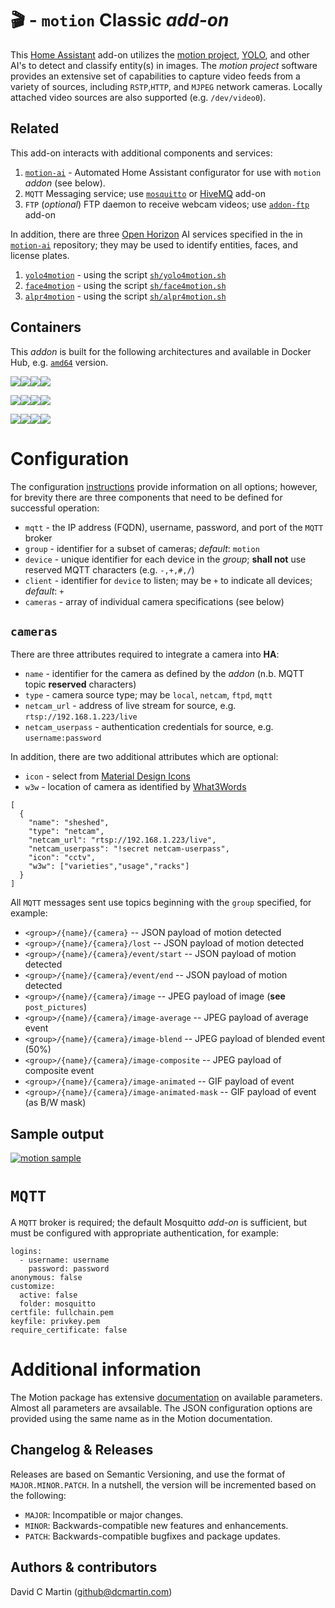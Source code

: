 # &#127916; - `motion` Classic _add-on_

This [Home Assistant](http://home-assistant.io) add-on utilizes the [motion project](https://motion-project.github.io/), [YOLO](https://pjreddie.com/darknet/yolo/), and other AI's to detect and classify entity(s) in images.  The _motion project_ software provides an extensive set of capabilities to capture video feeds from a variety of sources, including `RSTP`,`HTTP`, and `MJPEG` network cameras.  Locally attached video sources are also supported (e.g. `/dev/video0`).

## Related

This add-on interacts with additional components and services:

1. [`motion-ai`](http://github.com/dcmartin/motion-ai/tree/master/README.md) - Automated Home Assistant configurator for use with `motion` _addon_ (see below).
1. `MQTT`	Messaging service; use  [`mosquitto`](https://github.com/home-assistant/hassio-addons/tree/master/mosquitto) or [HiveMQ](https://github.com/hassio-addons/addon-mqtt) add-on
1. `FTP` (_optional_) FTP daemon to receive webcam videos; use [`addon-ftp`](https://github.com/hassio-addons/addon-ftp) add-on

In addition, there are three [Open Horizon](http://github.com/dcmartin/open-horizon) AI services specified in the in [`motion-ai`](http://github.com/dcmartin/motion-ai) repository;  they may be used to identify entities, faces, and license plates.

1. [`yolo4motion`](https://github.com/dcmartin/open-horizon/blob/master/services/yolo4motion/README.md) - using the script [`sh/yolo4motion.sh`](http://github.com/dcmartin/motion-ai/tree/master/sh/yolo4motion.sh) 
1. [`face4motion`](https://github.com/dcmartin/open-horizon/blob/master/services/face4motion/README.md) - using the script [`sh/face4motion.sh`](http://github.com/dcmartin/motion-ai/tree/master/sh/face4motion.sh)
1. [`alpr4motion`](https://github.com/dcmartin/open-horizon/blob/master/services/alpr4motion/README.md) - using the script [`sh/alpr4motion.sh`](http://github.com/dcmartin/motion-ai/tree/master/sh/alpr4motion.sh)

## Containers
This _addon_ is built for the following architectures and available in Docker Hub, e.g. [`amd64`](https://hub.docker.com/repository/docker/dcmartin/amd64-addon-motion-video0) version.

![](https://img.shields.io/badge/amd64-yes-green.svg)[![](https://images.microbadger.com/badges/image/dcmartin/amd64-addon-motion-video0.svg)](https://microbadger.com/images/dcmartin/amd64-addon-motion-video0)[![](https://images.microbadger.com/badges/version/dcmartin/amd64-addon-motion-video0.svg)](https://microbadger.com/images/dcmartin/amd64-addon-motion-video0)[![](https://img.shields.io/docker/pulls/dcmartin/amd64-addon-motion-video0.svg)](https://hub.docker.com/r/dcmartin/amd64-addon-motion-video0)

![](https://img.shields.io/badge/aarch64-yes-green.svg)[![](https://images.microbadger.com/badges/image/dcmartin/aarch64-addon-motion-video0.svg)](https://microbadger.com/images/dcmartin/aarch64-addon-motion-video0)[![](https://images.microbadger.com/badges/version/dcmartin/aarch64-addon-motion-video0.svg)](https://microbadger.com/images/dcmartin/aarch64-addon-motion-video0)[![](https://img.shields.io/docker/pulls/dcmartin/aarch64-addon-motion-video0.svg)](https://hub.docker.com/r/dcmartin/aarch64-addon-motion-video0)

![](https://img.shields.io/badge/armv7-yes-green.svg)[![](https://images.microbadger.com/badges/image/dcmartin/armv7-addon-motion-video0.svg)](https://microbadger.com/images/dcmartin/armv7-addon-motion-video0)[![](https://images.microbadger.com/badges/version/dcmartin/armv7-addon-motion-video0.svg)](https://microbadger.com/images/dcmartin/armv7-addon-motion-video0)[![](https://img.shields.io/docker/pulls/dcmartin/armv7-addon-motion-video0.svg)](https://hub.docker.com/r/dcmartin/armv7-addon-motion-video0)

# Configuration
The configuration [instructions](https://github.com/dcmartin/hassio-addons/blob/master/motion-video0/DOCS.md) provide information on all options; however, for brevity there are three components that need to be
defined for successful operation:

+ `mqtt` - the IP address (FQDN), username, password, and port of the `MQTT` broker
+ `group` - identifier for a subset of cameras; _default_: `motion`
+ `device` - unique identifier for each device in the _group_; **shall not** use reserved MQTT characters (e.g. `-,+,#,/`)
+ `client` - identifier for `device` to listen; may be `+` to indicate all devices; _default_: `+`
+ `cameras` - array of individual camera specifications (see below)

## `cameras`

There are three attributes required to integrate a camera into **HA**:

+ `name` - identifier for the camera as defined by the _addon_ (n.b. MQTT topic **reserved** characters)
+ `type` - camera source type; may be `local`, `netcam`, `ftpd`, `mqtt`
+ `netcam_url` - address of live stream for source, e.g. `rtsp://192.168.1.223/live`
+ `netcam_userpass` - authentication credentials for source, e.g. `username:password`

In addition, there are two additional attributes which are optional:

+ `icon` - select from [Material Design Icons](http://materialdesignicons.com/)
+ `w3w` - location of camera as identified by [What3Words](http://what3words.com)

```
[
  {
    "name": "sheshed",
    "type": "netcam",
    "netcam_url": "rtsp://192.168.1.223/live",
    "netcam_userpass": "!secret netcam-userpass",
    "icon": "cctv",
    "w3w": ["varieties","usage","racks"]
  }
]
```

All `MQTT` messages sent use topics beginning with the `group` specified, for example:

+ `<group>/{name}/{camera}` -- JSON payload of motion detected
+ `<group>/{name}/{camera}/lost` -- JSON payload of motion detected
+ `<group>/{name}/{camera}/event/start` -- JSON payload of motion detected
+ `<group>/{name}/{camera}/event/end` -- JSON payload of motion detected
+ `<group>/{name}/{camera}/image` -- JPEG payload of image (**see** `post_pictures`)
+ `<group>/{name}/{camera}/image-average` -- JPEG payload of average event 
+ `<group>/{name}/{camera}/image-blend` -- JPEG payload of blended event (50%)
+ `<group>/{name}/{camera}/image-composite` --  JPEG payload of composite event
+ `<group>/{name}/{camera}/image-animated` -- GIF payload of event
+ `<group>/{name}/{camera}/image-animated-mask` -- GIF payload of event (as B/W mask)

## Sample output

[![motion sample](https://github.com/dcmartin/addon-motion/blob/master/docs/samples/motion-sample.png?raw=true)](http://github.com/dcmartin/addon-motion/docs/samples/motion-sample.png)

# `MQTT`
A `MQTT` broker is required; the default Mosquitto _add-on_ is sufficient, but must be configured with appropriate authentication, for example:

```
logins:
  - username: username
    password: password
anonymous: false
customize:
  active: false
  folder: mosquitto
certfile: fullchain.pem
keyfile: privkey.pem
require_certificate: false
```

# Additional information
The Motion package has extensive [documentation][motiondoc] on available parameters.  Almost all parameters are avsailable.
The JSON configuration options are provided using the same name as in the Motion documentation.

## Changelog & Releases
Releases are based on Semantic Versioning, and use the format
of ``MAJOR.MINOR.PATCH``. In a nutshell, the version will be incremented
based on the following:

- ``MAJOR``: Incompatible or major changes.
- ``MINOR``: Backwards-compatible new features and enhancements.
- ``PATCH``: Backwards-compatible bugfixes and package updates.

## Authors & contributors
David C Martin (github@dcmartin.com)

[commits]: https://github.com/dcmartin/hassio-addons/motion/commits/master
[contributors]: https://github.com/dcmartin/hassio-addons/motion/graphs/contributors
[dcmartin]: https://github.com/dcmartin
[issue]: https://github.com/dcmartin/hassio-addons/motion/issues
[keepchangelog]: http://keepachangelog.com/en/1.0.0/
[releases]: https://github.com/dcmartin/hassio-addons/motion/releases
[repository]: https://github.com/dcmartin/hassio-addons
[motionpkg]: https://motion-project.github.io]
[motiondoc]: https://motion-project.github.io/motion_config.html
[watsonvr]: https://www.ibm.com/watson/services/visual-recognition
[digitsgit]: https://github.com/nvidia/digits
[digits]: https://developer.nvidia.com/digits

<img width="1" src="http://clustrmaps.com/map_v2.png?cl=ffffff&w=a&t=n&d=xnRKGfiPo38Qx9Qh6xEuzt53jlOosT0wz-h-B5bRcH8"/>
